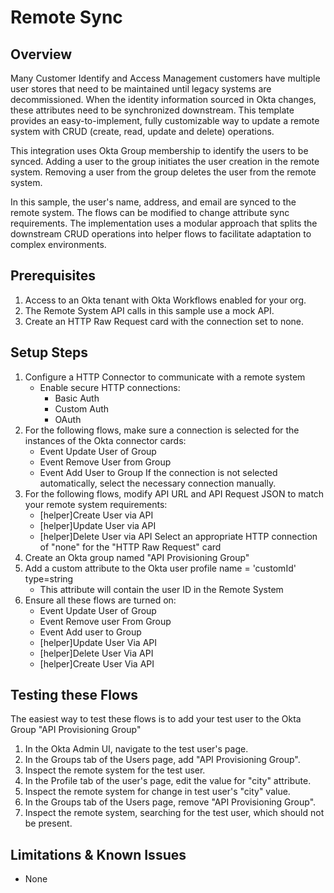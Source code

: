 # Remote Sync 


## Overview

Many Customer Identify and Access Management customers have multiple user stores that need to be maintained until legacy systems are decommissioned. When the identity information sourced in Okta changes, these attributes need to be synchronized downstream. This template provides an easy-to-implement, fully customizable way to update a remote system with CRUD (create, read, update and delete) operations.

This integration uses Okta Group membership to identify the users to be synced. Adding a user to the group initiates the user creation in the remote system. Removing a user from the group deletes the user from the remote system.

In this sample, the user's name, address, and email are synced to the remote system. The flows can be modified to change attribute sync requirements. The implementation uses a modular approach that splits the downstream CRUD operations into helper flows to facilitate adaptation to complex environments.

## Prerequisites

1.   Access to an Okta tenant with Okta Workflows enabled for your org.
2.   The Remote System API calls in this sample use a mock API. 
3.   Create an HTTP Raw Request card with the connection set to none.


## Setup Steps

1. Configure a HTTP Connector to communicate with a remote system
    * Enable secure HTTP connections:
      * Basic Auth
      * Custom Auth
      * OAuth
2. For the following flows, make sure a connection is selected for the instances of the Okta connector cards:
    * Event Update User of Group
    * Event Remove User from Group
    * Event Add User to Group
    If the connection is not selected automatically, select the necessary connection manually.
3. For the following flows, modify API URL and API Request JSON to match your remote system requirements:
    * [helper]Create User via API
    * [helper]Update User via API
    * [helper]Delete User via API
   Select an appropriate HTTP connection of "none" for the "HTTP Raw Request" card
4. Create an Okta group named "API Provisioning Group"
5. Add a custom attribute to the Okta user profile name = 'customId' type=string
   * This attribute will contain the user ID in the Remote System
6. Ensure all these flows are turned on:
    *   Event Update User of Group
    *   Event Remove user From Group
    *   Event Add user to Group
    *   [helper]Update User Via API
    *   [helper]Delete User Via API
    *   [helper]Create User Via API


## Testing these Flows

The easiest way to test these flows is to add your test user to the Okta Group "API Provisioning Group"

1. In the Okta Admin UI, navigate to the test user's page.
2. In the Groups tab of the Users page, add "API Provisioning Group".
3. Inspect the remote system for the test user.
4. In the Profile tab of the user's page, edit the value for "city" attribute.
5. Inspect the remote system for change in test user's "city" value.
6. In the Groups tab of the Users page, remove "API Provisioning Group".
7. Inspect the remote system, searching for the test user, which should not be present.


## Limitations & Known Issues
*   None
